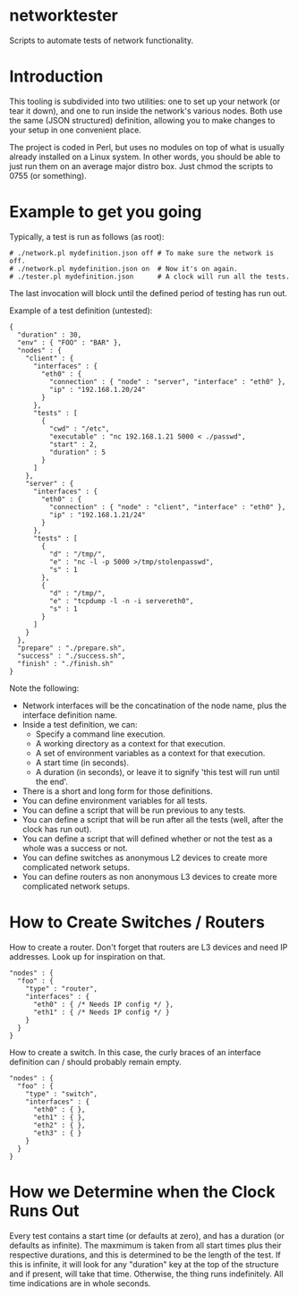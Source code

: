 # networktester
Scripts to automate tests of network functionality.

# Introduction

This tooling is subdivided into two utilities: one to set up your
network (or tear it down), and one to run inside the network's various
nodes. Both use the same (JSON structured) definition, allowing you
to make changes to your setup in one convenient place.

The project is coded in Perl, but uses no modules on top of what is
usually already installed on a Linux system. In other words, you
should be able to just run them on an average major distro box.
Just chmod the scripts to 0755 (or something).

# Example to get you going

Typically, a test is run as follows (as root):

    # ./network.pl mydefinition.json off # To make sure the network is off.
    # ./network.pl mydefinition.json on  # Now it's on again.
    # ./tester.pl mydefinition.json      # A clock will run all the tests.

The last invocation will block until the defined period of testing
has run out.

Example of a test definition (untested):

    {
      "duration" : 30,
      "env" : { "FOO" : "BAR" },
      "nodes" : {
        "client" : {
          "interfaces" : {
            "eth0" : {
              "connection" : { "node" : "server", "interface" : "eth0" },
              "ip" : "192.168.1.20/24"
            }
          },
          "tests" : [
            {
              "cwd" : "/etc",
              "executable" : "nc 192.168.1.21 5000 < ./passwd",
              "start" : 2,
              "duration" : 5
            }
          ]
        },
        "server" : {
          "interfaces" : {
            "eth0" : {
              "connection" : { "node" : "client", "interface" : "eth0" },
              "ip" : "192.168.1.21/24"
            }
          },
          "tests" : [
            {
              "d" : "/tmp/",
              "e" : "nc -l -p 5000 >/tmp/stolenpasswd",
              "s" : 1
            },
            {
              "d" : "/tmp/",
              "e" : "tcpdump -l -n -i servereth0",
              "s" : 1
            }
          ]
        }
      },
      "prepare" : "./prepare.sh",
      "success" : "./success.sh",
      "finish" : "./finish.sh"
    }

Note the following:

- Network interfaces will be the concatination of the
  node name, plus the interface definition name.
- Inside a test definition, we can:
  - Specify a command line execution.
  - A working directory as a context for that execution.
  - A set of environment variables as a context for that execution.
  - A start time (in seconds).
  - A duration (in seconds), or leave it to signify 'this test will run
    until the end'.
- There is a short and long form for those definitions.
- You can define environment variables for all tests.
- You can define a script that will be run previous to any tests.
- You can define a script that will be run after all the tests
  (well, after the clock has run out).
- You can define a script that will defined whether or not the
  test as a whole was a success or not.
- You can define switches as anonymous L2 devices to create more
  complicated network setups.
- You can define routers as non anonymous L3 devices to create more
  complicated network setups.

# How to Create Switches / Routers

How to create a router. Don't forget that routers are L3 devices
and need IP addresses. Look up for inspiration on that.

    "nodes" : {
      "foo" : {
        "type" : "router",
        "interfaces" : {
          "eth0" : { /* Needs IP config */ },
          "eth1" : { /* Needs IP config */ }
        }
      }
    }

How to create a switch. In this case, the curly braces of an
interface definition can / should probably remain empty.

    "nodes" : {
      "foo" : {
        "type" : "switch",
        "interfaces" : {
          "eth0" : { },
          "eth1" : { },
          "eth2" : { },
          "eth3" : { }
        }
      }
    }

# How we Determine when the Clock Runs Out

Every test contains a start time (or defaults at zero), and has a
duration (or defaults as infinite). The maxmimum is taken from all 
start times plus their respective durations, and this is determined
to be the length of the test. If this is infinite, it will look for
any "duration" key at the top of the structure and if present, will
take that time. Otherwise, the thing runs indefinitely. All time
indications are in whole seconds.


